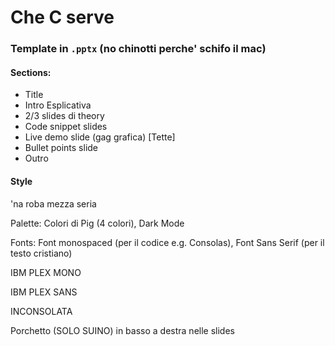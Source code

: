 # Che C serve

### Template in `.pptx` (no chinotti perche' schifo il mac)

#### Sections:

- Title
- Intro Esplicativa
- 2/3 slides di theory
- Code snippet slides
- Live demo slide (gag grafica) \[Tette]
- Bullet points slide
- Outro

#### Style

'na roba mezza seria

Palette: Colori di Pig (4 colori), Dark Mode

Fonts: Font monospaced (per il codice e.g. Consolas), Font Sans Serif (per il testo cristiano)

IBM PLEX MONO

IBM PLEX SANS

INCONSOLATA

Porchetto (SOLO SUINO) in basso a destra nelle slides
